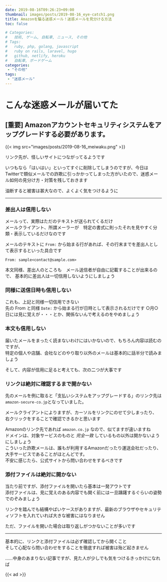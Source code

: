 ```yaml
---
date: 2019-08-16T09:26:23+09:00
thumbnail: images/posts/2019-08-16_eye-catch1.png
title: Amazonを騙る迷惑メール！迷惑メールを見分ける方法
toc: false

# Categories:
#   技術, ゲーム, 自転車, ニュース, その他
# Tags:
#   ruby, php, golang, javascript
#   ruby on rails, laravel, hugo
#   github, netlify, heroku
#   自転車, ボードゲーム
categories:
 - "その他"
tags:
 - "迷惑メール"
---
```


# こんな迷惑メールが届いてた

## [重要] Amazonアカウントセキュリティシステムをアップグレードする必要があります。

{{< img src="images/posts/2019-08-16_meiwaku.png" >}}

リンク先が、怪しいサイトにつながってるようです

いつもなら「はいはい」といってすぐに削除してしまうのですが、今日はTwitterで類似メールでの詐欺に引っかかってしまった方がいたので、迷惑メール如何の見分け方・対策を残しておきます

油断すると被害は甚大なので、よくよく気をつけるように

* * *

### 差出人は信用しない

メールって、実際はただのテキストが送られてくるだけ  
メールクライアント、所謂メーラーが　特定の書式に則ったそれを見やすく分類・表示しているだけなのです

メールのテキストに <code>From:</code> から始まる行があれば、その行末までを差出人として表示するといった具合です

```
From: sample<contact@sample.com>
```

本文同様、差出人のところも　メール送信者が自由に記載することが出来るので、
基本的に差出人は一切信用しないようにしましょう

### 同様に送信日時も信用しない

これも、上記と同様一切信用できない  
先の From と同様 <code>Date:</code> から始まる行が日時として表示されるだけです
○月○日には見に覚えが・・・とか、関係ないんで考えるのをやめましょう

### 本文も信用しない

届いたメールをまったく読まないわけにはいかないので、もちろん内容は読むのですが、  
特定の個人や店舗、会社などのやり取り以外のメールは基本的に話半分で読みましょう  

そして、内容が信用に足ると考えても、次の二つが大事です

### リンクは絶対に確認するまで開かない

先のメールを例に取ると「支払いシステムをアップグレードする」のリンク先は  
<code>amazon-secure-co.jp</code>となっていました。  

メールクライアントによりますが、カーソルをリンクにのせて少しまったり、
右クリックをすることで確認できるかと思います

Amazonのリンク先であれば <code>amazon.co.jp</code> なので、似てますが違いますね  
ドメインは、対象サービスのものと _完全一致_ しているもの以外は開かないようにしましょう  
こういった詐欺メールは、誰もが利用するAmazonだったり運送会社だったり、大手サービスであることがほとんどです。  
不安に感じたら、公式サイトから問い合わせをするべきです

### 添付ファイルは絶対に開かない

当たり前ですが、添付ファイルを開いたら基本は一発アウトです  
添付ファイルは、見に覚えのある内容でも開く前には一旦躊躇するぐらいの姿勢でのぞみましょう  

リンクを踏んでも結構やばいケースがありますが、最新のブラウザやセキュリティソフトを入れていれば大きな被害にはなりません

ただ、ファイルを開いた場合は取り返しがつかないことが多いです

* * *

基本的に、リンクと添付ファイルは必ず確認してから開くこと  
そして心配なら問い合わせをすることを徹底すれば被害は殆ど起きません

……中身のあまりない記事ですが、見た人が少しでも気をつけるきっかけになれば

{{< ad >}}